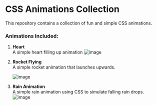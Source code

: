 # CSS Animations Collection

This repository contains a collection of fun and simple CSS animations. 

### Animations Included:

1. **Heart**  
   A simple heart filling up animation
   ![image](https://github.com/user-attachments/assets/3dcee585-28d3-4d1e-8a36-7156b6c7b062)


2. **Rocket Flying**  
   A simple rocket animation that launches upwards.
   
   ![image](https://github.com/user-attachments/assets/c1d50007-e41c-486e-a7bf-6d938406dabc)


4. **Rain Animation**  
   A simple rain animation using CSS to simulate falling rain drops.
   ![image](https://github.com/user-attachments/assets/629216d0-e9fa-40a8-9c07-24f49009453e)

